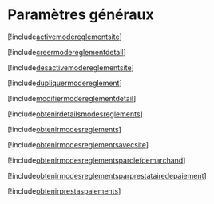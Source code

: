 # Paramètres généraux

[!include[activemodereglementsite](parametresgeneraux.activemodereglementsite.autogen.md)]

[!include[creermodereglementdetail](parametresgeneraux.creermodereglementdetail.autogen.md)]

[!include[desactivemodereglementsite](parametresgeneraux.desactivemodereglementsite.autogen.md)]

[!include[dupliquermodereglement](parametresgeneraux.dupliquermodereglement.autogen.md)]

[!include[modifiermodereglementdetail](parametresgeneraux.modifiermodereglementdetail.autogen.md)]

[!include[obtenirdetailsmodesreglements](parametresgeneraux.obtenirdetailsmodesreglements.autogen.md)]

[!include[obtenirmodesreglements](parametresgeneraux.obtenirmodesreglements.autogen.md)]

[!include[obtenirmodesreglementsavecsite](parametresgeneraux.obtenirmodesreglementsavecsite.autogen.md)]

[!include[obtenirmodesreglementsparclefdemarchand](parametresgeneraux.obtenirmodesreglementsparclefdemarchand.autogen.md)]

[!include[obtenirmodesreglementsparprestatairedepaiement](parametresgeneraux.obtenirmodesreglementsparprestatairedepaiement.autogen.md)]

[!include[obtenirprestaspaiements](parametresgeneraux.obtenirprestaspaiements.autogen.md)]

































































